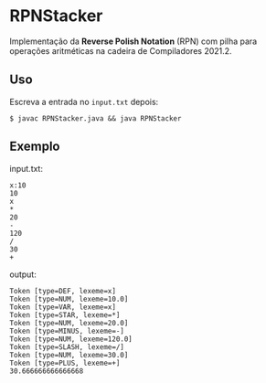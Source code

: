 # RPNStacker

Implementação da **Reverse Polish Notation** (RPN) com pilha para operações aritméticas na cadeira de Compiladores 2021.2.

## Uso

Escreva a entrada no `input.txt` depois:

```
$ javac RPNStacker.java && java RPNStacker
```

## Exemplo

input.txt:
```
x:10
10
x
*
20
-
120
/
30
+
```

output:
```
Token [type=DEF, lexeme=x]
Token [type=NUM, lexeme=10.0]
Token [type=VAR, lexeme=x]
Token [type=STAR, lexeme=*]
Token [type=NUM, lexeme=20.0]
Token [type=MINUS, lexeme=-]
Token [type=NUM, lexeme=120.0]
Token [type=SLASH, lexeme=/]
Token [type=NUM, lexeme=30.0]
Token [type=PLUS, lexeme=+]
30.666666666666668
```

